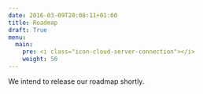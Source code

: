 ```yaml
---
date: 2016-03-09T20:08:11+01:00
title: Roadmap
draft: True
menu:
  main:
    pre: <i class="icon-cloud-server-connection"></i>
    weight: 50
---
```


We intend to release our roadmap shortly.
